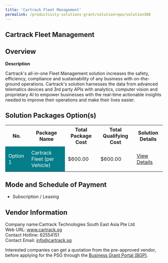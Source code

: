 ```yaml
---
title: 'Cartrack Fleet Management'
permalink: /productivity-solutions-grant/solutionrepo/solution308
---
```


## Cartrack Fleet Management

## Overview

**Description**

Cartrack's all-in-one Fleet Management solution increases the safety, efficiency, compliance and sustainability of any business with on-the-ground operations. Cartrack's solution harnesses the data from advanced telematics devices and 3rd party APIs with analytics, computer vision and proprietary AI to empower businesses with the real-time actionable insights needed to improve their operations and make their lives easier.

## Solution Packages Option(s)

<table>
<tr>
<th><b>No.</b></th>
<th><b>Package Name</b></th>
<th><b>Total Package Cost</b></th>
<th><b>Total Qualifying Cost</b></th>
<th><b>Solution Details</b></th>
</tr>
<tr>
<td style='padding: 10px; background-color: #037E8A; color: #FFFFFF;'>Option 1</td>
<td style='padding: 10px; background-color: #037E8A; color: #FFFFFF;'>Cartrack Fleet (per Vehicle)</td>
<td style='padding: 10px;'>$600.00</td>
<td style='padding: 10px;'>$600.00</td>
<td style='padding: 10px;'><a href='/images/psg/Cartrack_Cartrack_Fleet_Management_Desensitised_Part1.pdf' target='_blank'>View Details</a></td>
</tr>
</table>

## Mode and Schedule of Payment

 - Subscription / Leasing

## Vendor Information

 Company name:Cartrack Technologies South East Asia Pte Ltd<br>Web URL: www.cartrack.sg <br>Contact Hotline: 62554151 <br>Contact Email: info@cartrack.sg 

Interested companies can get a quotation from the pre-approved vendor, before applying for the PSG through the <a href='https://www.businessgrants.gov.sg/' target='_blank' rel='noopener'>Business Grant Portal (BGP)</a>.

<script src="/jquery/resize-tables.js"></script>
